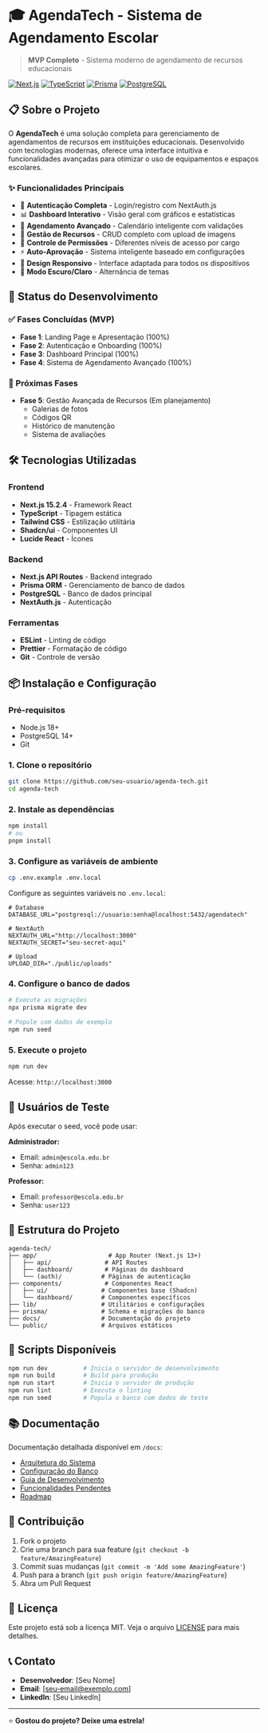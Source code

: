 # 🎓 AgendaTech - Sistema de Agendamento Escolar

> **MVP Completo** - Sistema moderno de agendamento de recursos educacionais

[![Next.js](https://img.shields.io/badge/Next.js-15.2.4-black?style=flat-square&logo=next.js)](https://nextjs.org/)
[![TypeScript](https://img.shields.io/badge/TypeScript-5.0-blue?style=flat-square&logo=typescript)](https://www.typescriptlang.org/)
[![Prisma](https://img.shields.io/badge/Prisma-6.8.2-2D3748?style=flat-square&logo=prisma)](https://prisma.io/)
[![PostgreSQL](https://img.shields.io/badge/PostgreSQL-16-336791?style=flat-square&logo=postgresql)](https://postgresql.org/)

## 📋 Sobre o Projeto

O **AgendaTech** é uma solução completa para gerenciamento de agendamentos de recursos em instituições educacionais. Desenvolvido com tecnologias modernas, oferece uma interface intuitiva e funcionalidades avançadas para otimizar o uso de equipamentos e espaços escolares.

### ✨ Funcionalidades Principais

- 🔐 **Autenticação Completa** - Login/registro com NextAuth.js
- 📊 **Dashboard Interativo** - Visão geral com gráficos e estatísticas
- 📅 **Agendamento Avançado** - Calendário inteligente com validações
- 🏫 **Gestão de Recursos** - CRUD completo com upload de imagens
- 👥 **Controle de Permissões** - Diferentes níveis de acesso por cargo
- ⚡ **Auto-Aprovação** - Sistema inteligente baseado em configurações
- 📱 **Design Responsivo** - Interface adaptada para todos os dispositivos
- 🌙 **Modo Escuro/Claro** - Alternância de temas

## 🚀 Status do Desenvolvimento

### ✅ Fases Concluídas (MVP)

- **Fase 1**: Landing Page e Apresentação (100%)
- **Fase 2**: Autenticação e Onboarding (100%)
- **Fase 3**: Dashboard Principal (100%)
- **Fase 4**: Sistema de Agendamento Avançado (100%)

### 🔄 Próximas Fases

- **Fase 5**: Gestão Avançada de Recursos (Em planejamento)
  - Galerias de fotos
  - Códigos QR
  - Histórico de manutenção
  - Sistema de avaliações

## 🛠️ Tecnologias Utilizadas

### Frontend

- **Next.js 15.2.4** - Framework React
- **TypeScript** - Tipagem estática
- **Tailwind CSS** - Estilização utilitária
- **Shadcn/ui** - Componentes UI
- **Lucide React** - Ícones

### Backend

- **Next.js API Routes** - Backend integrado
- **Prisma ORM** - Gerenciamento de banco de dados
- **PostgreSQL** - Banco de dados principal
- **NextAuth.js** - Autenticação

### Ferramentas

- **ESLint** - Linting de código
- **Prettier** - Formatação de código
- **Git** - Controle de versão

## 📦 Instalação e Configuração

### Pré-requisitos

- Node.js 18+
- PostgreSQL 14+
- Git

### 1. Clone o repositório

```bash
git clone https://github.com/seu-usuario/agenda-tech.git
cd agenda-tech
```

### 2. Instale as dependências

```bash
npm install
# ou
pnpm install
```

### 3. Configure as variáveis de ambiente

```bash
cp .env.example .env.local
```

Configure as seguintes variáveis no `.env.local`:

```env
# Database
DATABASE_URL="postgresql://usuario:senha@localhost:5432/agendatech"

# NextAuth
NEXTAUTH_URL="http://localhost:3000"
NEXTAUTH_SECRET="seu-secret-aqui"

# Upload
UPLOAD_DIR="./public/uploads"
```

### 4. Configure o banco de dados

```bash
# Execute as migrações
npx prisma migrate dev

# Popule com dados de exemplo
npm run seed
```

### 5. Execute o projeto

```bash
npm run dev
```

Acesse: `http://localhost:3000`

## 👤 Usuários de Teste

Após executar o seed, você pode usar:

**Administrador:**

- Email: `admin@escola.edu.br`
- Senha: `admin123`

**Professor:**

- Email: `professor@escola.edu.br`
- Senha: `user123`

## 📁 Estrutura do Projeto

```
agenda-tech/
├── app/                    # App Router (Next.js 13+)
│   ├── api/               # API Routes
│   ├── dashboard/         # Páginas do dashboard
│   └── (auth)/           # Páginas de autenticação
├── components/            # Componentes React
│   ├── ui/               # Componentes base (Shadcn)
│   └── dashboard/        # Componentes específicos
├── lib/                  # Utilitários e configurações
├── prisma/               # Schema e migrações do banco
├── docs/                 # Documentação do projeto
└── public/               # Arquivos estáticos
```

## 🔧 Scripts Disponíveis

```bash
npm run dev          # Inicia o servidor de desenvolvimento
npm run build        # Build para produção
npm run start        # Inicia o servidor de produção
npm run lint         # Executa o linting
npm run seed         # Popula o banco com dados de teste
```

## 📚 Documentação

Documentação detalhada disponível em `/docs`:

- [Arquitetura do Sistema](./docs/ARCHITECTURE.md)
- [Configuração do Banco](./docs/DATABASE_SETUP.md)
- [Guia de Desenvolvimento](./docs/DEVELOPMENT.md)
- [Funcionalidades Pendentes](./docs/PENDING_FEATURES.md)
- [Roadmap](./docs/ROADMAP.md)

## 🤝 Contribuição

1. Fork o projeto
2. Crie uma branch para sua feature (`git checkout -b feature/AmazingFeature`)
3. Commit suas mudanças (`git commit -m 'Add some AmazingFeature'`)
4. Push para a branch (`git push origin feature/AmazingFeature`)
5. Abra um Pull Request

## 📄 Licença

Este projeto está sob a licença MIT. Veja o arquivo [LICENSE](LICENSE) para mais detalhes.

## 📞 Contato

- **Desenvolvedor**: [Seu Nome]
- **Email**: [seu-email@exemplo.com]
- **LinkedIn**: [Seu LinkedIn]

---

⭐ **Gostou do projeto? Deixe uma estrela!**
